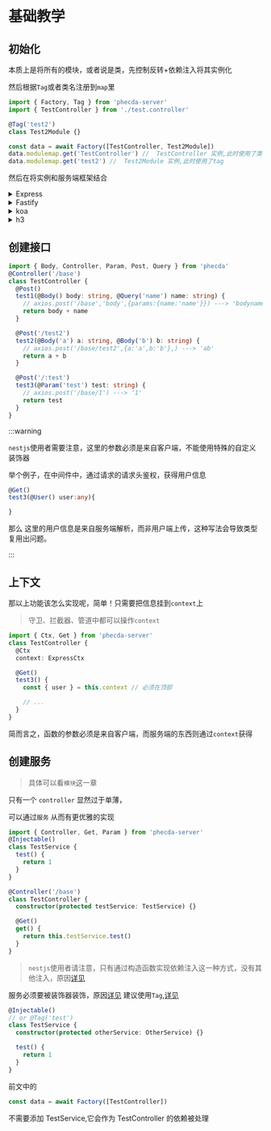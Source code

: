 # 基础教学

## 初始化

本质上是将所有的模块，或者说是类，先控制反转+依赖注入将其实例化

然后根据`Tag`或者类名注册到`map`里

```ts
import { Factory, Tag } from 'phecda-server'
import { TestController } from './test.controller'

@Tag('test2')
class Test2Module {}

const data = await Factory([TestController, Test2Module])
data.modulemap.get('TestController') //  TestController 实例,此时使用了类名
data.modulemap.get('test2') //  Test2Module 实例,此时使用了tag
```

然后在将实例和服务端框架结合

<details>
<summary>Express</summary>

```ts
import { bind } from 'phecda-server/express'

// ..

const router = express.Router()
bind(router, data) // work for router
```

</details>

<details>
<summary>Fastify</summary>

```ts
import { bind } from 'phecda-server/fastify'
const app = Fastify({
  logger: true,
})

app.register(bind(app, data))
```

</details>

<details>
<summary>koa</summary>

```ts
import Koa from 'koa'
import { koaBody } from 'koa-body'
import Router from '@koa/router'
import { bind } from 'phecda-server/koa'
import { Factory } from 'phecda-server'
import { TestController } from './test.controller'
const data = await Factory([TestController], {
  http: 'pmeta.js',
})
const app = new Koa()
const router = new Router()

app.use(koaBody())

bind(router, data)
app.use(router.routes()).use(router.allowedMethods())
```

</details>
<details>
<summary>h3</summary>

```ts
import { bind } from 'phecda-server/h3'

const router = createRouter()
bind(router, data)
```

</details>

## 创建接口

```ts
import { Body, Controller, Param, Post, Query } from 'phecda'
@Controller('/base')
class TestController {
  @Post()
  test1(@Body() body: string, @Query('name') name: string) {
    // axios.post('/base','body',{params:{name:'name'}}) ---> 'bodyname'
    return body + name
  }

  @Post('/test2')
  test2(@Body('a') a: string, @Body('b') b: string) {
    // axios.post('/base/test2',{a:'a',b:'b'},) ---> 'ab'
    return a + b
  }

  @Post('/:test')
  test3(@Param('test') test: string) {
    // axios.post('/base/1') ---> '1'
    return test
  }
}
```

:::warning

`nestjs`使用者需要注意，这里的参数必须是来自客户端，不能使用特殊的自定义装饰器

举个例子，在中间件中，通过请求的请求头鉴权，获得用户信息

```ts
@Get()
test3(@User() user:any){

}
```

那么 这里的用户信息是来自服务端解析，而非用户端上传，这种写法会导致类型复用出问题。

:::

## 上下文

那以上功能该怎么实现呢，简单！只需要把信息挂到`context`上

> 守卫、拦截器、管道中都可以操作`context`

```ts
import { Ctx, Get } from 'phecda-server'
class TestController {
  @Ctx
  context: ExpressCtx

  @Get()
  test3() {
    const { user } = this.context // 必须在顶部

    // ...
  }
}
```

简而言之，函数的参数必须是来自客户端，而服务端的东西则通过`context`获得

## 创建服务

> 具体可以看`模块`这一章

只有一个 `controller` 显然过于单薄，

可以通过`服务` 从而有更优雅的实现

```ts
import { Controller, Get, Param } from 'phecda-server'
@Injectable()
class TestService {
  test() {
    return 1
  }
}

@Controller('/base')
class TestController {
  constructor(protected testService: TestService) {}

  @Get()
  get() {
    return this.testService.test()
  }
}
```

> `nestjs`使用者请注意，只有通过构造函数实现依赖注入这一种方式，没有其他注入，原因[详见](./other/compare.md)

服务必须要被装饰器装饰，原因[详见](./module.md)
建议使用`Tag`,[详见](./module.md#模块修改)

```ts
@Injectable()
// or @Tag('test')
class TestService {
  constructor(protected otherService: OtherService) {}

  test() {
    return 1
  }
}
```

前文中的

```ts
const data = await Factory([TestController])
```

不需要添加 TestService,它会作为 TestController 的依赖被处理
